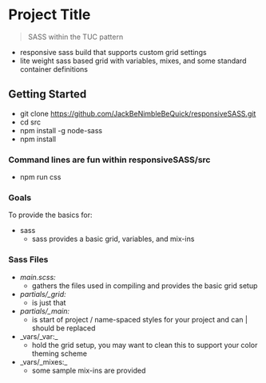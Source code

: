 # Project Title
>  SASS within the TUC pattern

* responsive sass build that supports custom grid settings
* lite weight sass based grid with variables, mixes, and some standard container definitions

## Getting Started
- git clone https://github.com/JackBeNimbleBeQuick/responsiveSASS.git
- cd src
- npm install -g node-sass
- npm install

### Command lines are fun within responsiveSASS/src 
- npm run css

### Goals
To provide the basics for:
- sass
  - sass provides a basic grid, variables, and mix-ins

### Sass Files
- _main.scss:_ 
  - gathers the files used in compiling and provides the basic grid setup
- _partials/\_grid:_ 
  - is just that
- _partials/\_main:_ 
  - is start of project / name-spaced styles for your project and can | should be replaced
- _vars/\_var:\_ 
  - hold the grid setup, you may want to clean this to support your color theming scheme
- _vars/\_mixes:\_ 
  - some sample mix-ins are provided
